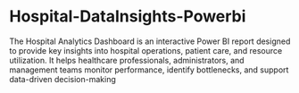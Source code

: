 # Hospital-DataInsights-Powerbi
The Hospital Analytics Dashboard is an interactive Power BI report designed to provide key insights into hospital operations, patient care, and resource utilization. It helps healthcare professionals, administrators, and management teams monitor performance, identify bottlenecks, and support data-driven decision-making
